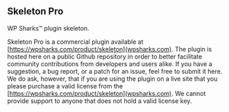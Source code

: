 ## Skeleton Pro

WP Sharks™ plugin skeleton.

Skeleton Pro is a commercial plugin available at [https://wpsharks.com/product/skeleton](wpsharks.com). The plugin is hosted here on a public Github repository in order to better facilitate community contributions from developers and users alike. If you have a suggestion, a bug report, or a patch for an issue, feel free to submit it here. We do ask, however, that if you are using the plugin on a live site that you please purchase a valid license from the [https://wpsharks.com/product/skeleton](wpsharks.com). We cannot provide support to anyone that does not hold a valid license key.
